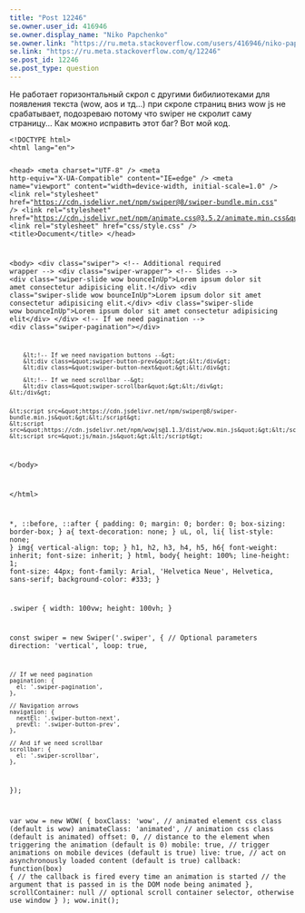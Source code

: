 ```yaml
---
title: "Post 12246"
se.owner.user_id: 416946
se.owner.display_name: "Niko Papchenko"
se.owner.link: "https://ru.meta.stackoverflow.com/users/416946/niko-papchenko"
se.link: "https://ru.meta.stackoverflow.com/q/12246"
se.post_id: 12246
se.post_type: question
---
```

<p>Не работает горизонтальный скрол с другими бибилиотеками для появления текста (wow, aos и тд...)
при скроле страниц вниз wow js не срабатывает, подозреваю потому что swiper не скролит саму страницу... Как можно исправить этот баг?
Вот мой код.</p>
<pre><code>&lt;!DOCTYPE html&gt;
&lt;html lang=&quot;en&quot;&gt;

&lt;head&gt;
    &lt;meta charset=&quot;UTF-8&quot; /&gt;
    &lt;meta http-equiv=&quot;X-UA-Compatible&quot; content=&quot;IE=edge&quot; /&gt;
    &lt;meta name=&quot;viewport&quot; content=&quot;width=device-width, initial-scale=1.0&quot; /&gt;
    &lt;link rel=&quot;stylesheet&quot; href=&quot;https://cdn.jsdelivr.net/npm/swiper@8/swiper-bundle.min.css&quot; /&gt;
    &lt;link rel=&quot;stylesheet&quot; href=&quot;https://cdn.jsdelivr.net/npm/animate.css@3.5.2/animate.min.css&quot;&gt;
    &lt;link rel=&quot;stylesheet&quot; href=&quot;css/style.css&quot; /&gt;
    &lt;title&gt;Document&lt;/title&gt;
&lt;/head&gt;

&lt;body&gt;
    &lt;div class=&quot;swiper&quot;&gt;
        &lt;!-- Additional required wrapper --&gt;
        &lt;div class=&quot;swiper-wrapper&quot;&gt;
            &lt;!-- Slides --&gt;
            &lt;div class=&quot;swiper-slide wow bounceInUp&quot;&gt;Lorem ipsum dolor sit amet consectetur adipisicing elit.!&lt;/div&gt;
            &lt;div class=&quot;swiper-slide wow bounceInUp&quot;&gt;Lorem ipsum dolor sit amet consectetur adipisicing elit.&lt;/div&gt;
            &lt;div class=&quot;swiper-slide wow bounceInUp&quot;&gt;Lorem ipsum dolor sit amet consectetur adipisicing elit&lt;/div&gt;
        &lt;/div&gt;
        &lt;!-- If we need pagination --&gt;
        &lt;div class=&quot;swiper-pagination&quot;&gt;&lt;/div&gt;

        &lt;!-- If we need navigation buttons --&gt;
        &lt;div class=&quot;swiper-button-prev&quot;&gt;&lt;/div&gt;
        &lt;div class=&quot;swiper-button-next&quot;&gt;&lt;/div&gt;

        &lt;!-- If we need scrollbar --&gt;
        &lt;div class=&quot;swiper-scrollbar&quot;&gt;&lt;/div&gt;
    &lt;/div&gt;


    &lt;script src=&quot;https://cdn.jsdelivr.net/npm/swiper@8/swiper-bundle.min.js&quot;&gt;&lt;/script&gt;
    &lt;script src=&quot;https://cdn.jsdelivr.net/npm/wowjs@1.1.3/dist/wow.min.js&quot;&gt;&lt;/script&gt;
    &lt;script src=&quot;js/main.js&quot;&gt;&lt;/script&gt;
&lt;/body&gt;

&lt;/html&gt;


*,
::before,
::after {
    padding: 0;
    margin: 0;
    border: 0;
    box-sizing: border-box;
}
a{
    text-decoration: none;
}
uL,
ol,
li{
    list-style: none;
}
img{
    vertical-align: top;
}
h1,
h2,
h3,
h4,
h5,
h6{
    font-weight: inherit;
    font-size: inherit;
}
html,
body{
    height: 100%;
    line-height: 1;
    font-size: 44px;
    font-family: Arial, 'Helvetica Neue', Helvetica, sans-serif;
    background-color: #333;
}

.swiper {
    width: 100vw;
    height: 100vh;
  }



const swiper = new Swiper('.swiper', {
    // Optional parameters
    direction: 'vertical',
    loop: true,
  
    // If we need pagination
    pagination: {
      el: '.swiper-pagination',
    },
  
    // Navigation arrows
    navigation: {
      nextEl: '.swiper-button-next',
      prevEl: '.swiper-button-prev',
    },
  
    // And if we need scrollbar
    scrollbar: {
      el: '.swiper-scrollbar',
    },
  });


  var wow = new WOW(
    {
      boxClass:     'wow',      // animated element css class (default is wow)
      animateClass: 'animated', // animation css class (default is animated)
      offset:       0,          // distance to the element when triggering the animation (default is 0)
      mobile:       true,       // trigger animations on mobile devices (default is true)
      live:         true,       // act on asynchronously loaded content (default is true)
      callback:     function(box) {
        // the callback is fired every time an animation is started
        // the argument that is passed in is the DOM node being animated
      },
      scrollContainer: null // optional scroll container selector, otherwise use window
    }
  );
  wow.init();
</code></pre>
